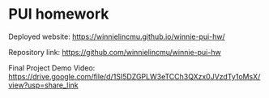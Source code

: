 # PUI homework

Deployed website: https://winnielincmu.github.io/winnie-pui-hw/

Repository link: https://github.com/winnielincmu/winnie-pui-hw

Final Project Demo Video: https://drive.google.com/file/d/1SI5DZGPLW3eTCCh3QXzx0JVzdTy1oMsX/view?usp=share_link
